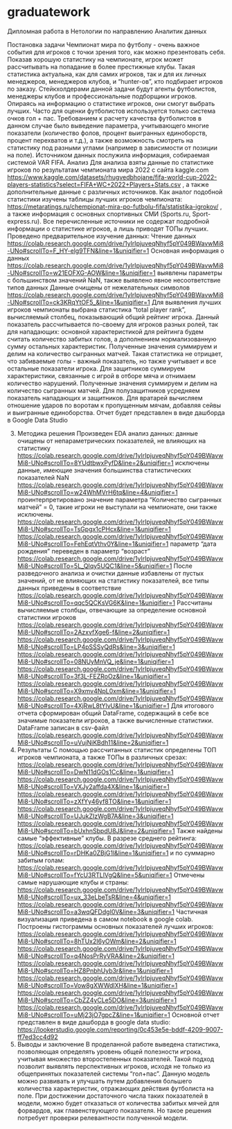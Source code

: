 # graduatework
Дипломная работа в Нетологии по направлению Аналитик данных

Постановка задачи
Чемпионат мира по футболу - очень важное события для игроков с точки зрения того, как можно презентовать себя. Показав хорошую статистику на чемпионате, игрок может рассчитывать на попадание в более престижные клубы. Такая статистика актуальна, как для самих игроков, так и для их личных менеджеров, менеджеров клубов, и “hunter-ов”, кто подбирает игроков по заказу.
Стейкхолдерами данной задачи будут агенты футболистов, менеджеры клубов и профессиональные подборщики игроков. Опираясь на информацию о статистике игроков, они смогут выбрать лучших. 
Часто для оценки футболистов используется только система очков гол + пас. Требованием к расчету качества футболистов в данном случае было выведение параметра, учитывающего многие показатели (количество фолов, процент выигранных единоборств, процент перехватов и т.д.), а также возможность смотреть на статистику под разными углами (например в зависимости от позиции на поле). Источником данных послужила информация, собираемая системой VAR FIFA.
Анализ
Для анализа взяты данные по статистике игроков по результатам чемпионата мира 2022 с сайта kaggle.com 
https://www.kaggle.com/datasets/rhugvedbhojane/fifa-world-cup-2022-players-statistics?select=FIFA+WC+2022+Players+Stats.csv , а также дополнительные данные с различных источников.
Как аналог подобной статистики изучены таблицы лучших игроков чемпионата: https://metaratings.ru/chempionat-mira-po-futbolu-fifa/statistika-igrokov/ , а также информация с основных спортивных СМИ (Sports.ru, Sport-express.ru). Все перечисленные источники не содержат подробной информации о статистике игроков, а лишь приводят ТОПы лучших.
Проведено предварительное изучение данных:
Чтение данных https://colab.research.google.com/drive/1ylrIpjuveqNhyf5pY049BWavwMi8-UNo#scrollTo=F_HY-elg9TFN&line=1&uniqifier=1 
Основная информация о данных https://colab.research.google.com/drive/1ylrIpjuveqNhyf5pY049BWavwMi8-UNo#scrollTo=w21EOFXG-AOW&line=1&uniqifier=1 выявлены параметры с большинством значений NaN, также выявлено явное несоответствие типов данных
Данные очищены от нежелательных символов https://colab.research.google.com/drive/1ylrIpjuveqNhyf5pY049BWavwMi8-UNo#scrollTo=ck3KRqYtOF5_&line=1&uniqifier=1 
Для выявления лучших игроков чемпионаты выбрана статистика “total player rank”, вычисляемый столбец, показывающий общий рейтинг игрока. 
Данный показатель рассчитывается по-своему для игроков разных ролей, так для нападающих: основной характеристикой для рейтинга будем считать количество забитых голов, а дополнением нормализованную сумму остальных характеристик. Полученные значения суммируем и делим на количество сыгранных матчей. Такая статистика не отрицает, что забиваемые голы - важный показатель, но также учитывает и все остальные показатели игрока.
Для защитников суммируем характеристики, связанные с игрой в отборе мяча и отнимаем количество нарушений. Полученные значения суммируем и делим на количество сыгранных матчей.
Для полузащитников усредняем показатель нападающих и защитников. Для вратарей вычисляем отношение ударов по воротам к пропущенным мячам, добавляя сейвы и выигранные единоборства.
Отчет будет представлен в виде дашборда в Google Data Studio

3. Методика решения
Произведен EDA анализ данных:
данные очищены от непараметрических показателей, не влияющих на статистику https://colab.research.google.com/drive/1ylrIpjuveqNhyf5pY049BWavwMi8-UNo#scrollTo=8YUdtbwxPyfD&line=2&uniqifier=1 
исключены данные, имеющие значения большинства статистических показателей NaN https://colab.research.google.com/drive/1ylrIpjuveqNhyf5pY049BWavwMi8-UNo#scrollTo=w24WhMVrH6tq&line=4&uniqifier=1 
проинтерпретировано значение параметра “Количество сыгранных матчей” = 0, такие игроки не выступали на чемпионате, они также исключены. https://colab.research.google.com/drive/1ylrIpjuveqNhyf5pY049BWavwMi8-UNo#scrollTo=TsGpgx1cPHcx&line=1&uniqifier=1 
https://colab.research.google.com/drive/1ylrIpjuveqNhyf5pY049BWavwMi8-UNo#scrollTo=FehEqtVthv0Y&line=1&uniqifier=1 
параметр “дата рождения” переведен в параметр “возраст” https://colab.research.google.com/drive/1ylrIpjuveqNhyf5pY049BWavwMi8-UNo#scrollTo=5L_QIqy5UQC1&line=5&uniqifier=1 
После разведочного анализа и очистки данные избавлены от пустых значений, от не влияющих на статистику показателей, все типы данных приведены в соответствие https://colab.research.google.com/drive/1ylrIpjuveqNhyf5pY049BWavwMi8-UNo#scrollTo=qqc5QCKsVG6K&line=1&uniqifier=1 
Рассчитаны вычисляемые столбцы, отвечающие за определение основной статистики игроков https://colab.research.google.com/drive/1ylrIpjuveqNhyf5pY049BWavwMi8-UNo#scrollTo=2AzxvfXge6-f&line=2&uniqifier=1 
https://colab.research.google.com/drive/1ylrIpjuveqNhyf5pY049BWavwMi8-UNo#scrollTo=LP4pSSSyQdRs&line=3&uniqifier=1
https://colab.research.google.com/drive/1ylrIpjuveqNhyf5pY049BWavwMi8-UNo#scrollTo=08NUyMnVQ_je&line=1&uniqifier=1
https://colab.research.google.com/drive/1ylrIpjuveqNhyf5pY049BWavwMi8-UNo#scrollTo=3f3L-FEZRoOz&line=1&uniqifier=1
https://colab.research.google.com/drive/1ylrIpjuveqNhyf5pY049BWavwMi8-UNo#scrollTo=X9xmv4NpL0xm&line=1&uniqifier=1 
https://colab.research.google.com/drive/1ylrIpjuveqNhyf5pY049BWavwMi8-UNo#scrollTo=4XjRwL8tYlvU&line=1&uniqifier=1 
Для итогового отчета сформирован общий DataFrame, содержащий в себе все значимые показатели игроков, а также вычисленные статистики. DataFrame записан в csv-файл https://colab.research.google.com/drive/1ylrIpjuveqNhyf5pY049BWavwMi8-UNo#scrollTo=uVujNiKBdh11&line=2&uniqifier=1 
4. Результаты
С помощью рассчитанных статистик определены ТОП игроков чемпионата, а также ТОПы в различных срезах:
https://colab.research.google.com/drive/1ylrIpjuveqNhyf5pY049BWavwMi8-UNo#scrollTo=DwN11dGOs1Cc&line=1&uniqifier=1 
https://colab.research.google.com/drive/1ylrIpjuveqNhyf5pY049BWavwMi8-UNo#scrollTo=VXJy2affda4X&line=1&uniqifier=1
https://colab.research.google.com/drive/1ylrIpjuveqNhyf5pY049BWavwMi8-UNo#scrollTo=zXfYy46yf8TO&line=1&uniqifier=1
https://colab.research.google.com/drive/1ylrIpjuveqNhyf5pY049BWavwMi8-UNo#scrollTo=UJukZIzWgB7A&line=3&uniqifier=1 
https://colab.research.google.com/drive/1ylrIpjuveqNhyf5pY049BWavwMi8-UNo#scrollTo=bUxhnSbpdU8J&line=2&uniqifier=1 
Также найдены самые “эффективные” клубы. В разрезе среднего рейтинга: https://colab.research.google.com/drive/1ylrIpjuveqNhyf5pY049BWavwMi8-UNo#scrollTo=rDHKa0ZBjG1l&line=1&uniqifier=1 
и по суммарно забитым голам: https://colab.research.google.com/drive/1ylrIpjuveqNhyf5pY049BWavwMi8-UNo#scrollTo=fYcU3RTLlVgQ&line=5&uniqifier=1 
Отмечены самые нарушающие клубы и страны:
https://colab.research.google.com/drive/1ylrIpjuveqNhyf5pY049BWavwMi8-UNo#scrollTo=ux_33eLbeTsR&line=4&uniqifier=1
https://colab.research.google.com/drive/1ylrIpjuveqNhyf5pY049BWavwMi8-UNo#scrollTo=a3wqQFDdgI0V&line=3&uniqifier=1 
Частичная визуализация приведена в самом notebook в google colab. Построены гистограммы основных показателей лучших игроков: 
https://colab.research.google.com/drive/1ylrIpjuveqNhyf5pY049BWavwMi8-UNo#scrollTo=8hTUx2I6yOWm&line=2&uniqifier=1
https://colab.research.google.com/drive/1ylrIpjuveqNhyf5pY049BWavwMi8-UNo#scrollTo=q4NosPrRyVRA&line=2&uniqifier=1
https://colab.research.google.com/drive/1ylrIpjuveqNhyf5pY049BWavwMi8-UNo#scrollTo=HZ8PnbhUyb3r&line=1&uniqifier=1
https://colab.research.google.com/drive/1ylrIpjuveqNhyf5pY049BWavwMi8-UNo#scrollTo=Vow8gXWWdlXH&line=1&uniqifier=1
https://colab.research.google.com/drive/1ylrIpjuveqNhyf5pY049BWavwMi8-UNo#scrollTo=CbZZ4yCLe5DO&line=3&uniqifier=1
https://colab.research.google.com/drive/1ylrIpjuveqNhyf5pY049BWavwMi8-UNo#scrollTo=uMj23jO7gpcZ&line=1&uniqifier=1 
Основной отчет представлен в виде дашборда в google data studio: 
https://lookerstudio.google.com/reporting/0c453e5e-bddf-4209-9007-ff7ed3cc4d92 
5. Выводы и заключение
В проделанной работе выведена статистика, позволяющая определять уровень общей полезности игрока, учитывая множество второстепенных показателей. Такой подход позволит выявлять перспективных игроков, исходя не только из общепринятых показателей системы “гол+пас”.
Данную модель можно развивать и улучшать путем добавления большего количества характеристик, отражающих действия футболиста на поле. При достижении достаточного числа таких показателей в модели, можно будет отказаться от количества забитых мячей для форвардов, как главенствующего показателя. Но такое решения потребует проверки релевантности полученной модели. 
